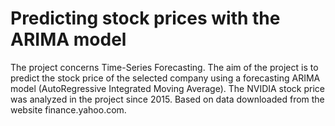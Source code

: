 # Predicting stock prices with the ARIMA model

The project concerns Time-Series Forecasting. The aim of the project is to predict the stock price of the selected company using a forecasting ARIMA model (AutoRegressive Integrated Moving Average).
The NVIDIA stock price was analyzed in the project since 2015.
Based on data downloaded from the website finance.yahoo.com.
